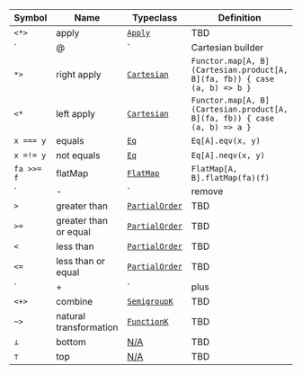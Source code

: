 | Symbol     | Name                   | Typeclass                                                             | Definition |
| ------     | ---------------------- | --------------------------------------------------------------------- |----------- |
| `<*>`      | apply                  | [`Apply`](core/src/main/scala/cats/Apply.scala)                       | TBD        |
| `|@|`      | Cartesian builder      | [`Cartesian`](core/src/main/scala/cats/Cartesian.scala)               | TBD        |
| `*>`       | right apply            | [`Cartesian`](core/src/main/scala/cats/Cartesian.scala)               | `Functor.map[A, B](Cartesian.product[A, B](fa, fb)) { case (a, b) => b }` |
| `<*`       | left apply             | [`Cartesian`](core/src/main/scala/cats/Cartesian.scala)               | `Functor.map[A, B](Cartesian.product[A, B](fa, fb)) { case (a, b) => a }` |
| `x === y`  | equals                 | [`Eq`](kernel/src/main/scala/cats/kernel/Eq.scala)                    | `Eq[A].eqv(x, y)`  |
| `x =!= y`  | not equals             | [`Eq`](kernel/src/main/scala/cats/kernel/Eq.scala)                    | `Eq[A].neqv(x, y)` |
| `fa >>= f` | flatMap                | [`FlatMap`](core/src/main/scala/cats/syntax/flatMap.scala)            | `FlatMap[A, B].flatMap(fa)(f)` |
| `|-|`      | remove                 | [`Group`](kernel/src/main/scala/cats/kernel/Group.scala)              | TBD |
| `>`        | greater than           | [`PartialOrder`](kernel/src/main/scala/cats/kernel/PartialOrder.scala)| TBD |
| `>=`       | greater than or equal  | [`PartialOrder`](kernel/src/main/scala/cats/kernel/PartialOrder.scala)| TBD |
| `<`        | less than              | [`PartialOrder`](kernel/src/main/scala/cats/kernel/PartialOrder.scala)| TBD |
| `<=`       | less than or equal     | [`PartialOrder`](kernel/src/main/scala/cats/kernel/PartialOrder.scala)| TBD |
| `|+|`      | plus                   | [`Semigroup`](kernel/src/main/scala/cats/kernel/Semigroup.scala)      | TBD |
| `<+>`      | combine                | [`SemigroupK`](core/src/main/scala/cats/SemigroupK.scala)             | TBD |
| `~>`       | natural transformation | [`FunctionK`](core/src/main/scala/cats/arrow/FunctionK.scala)         | TBD |
| `⊥`        | bottom                 | [N/A](core/src/main/scala/cats/package.scala)                         | TBD |
| `⊤`        | top                    | [N/A](core/src/main/scala/cats/package.scala)                         | TBD |